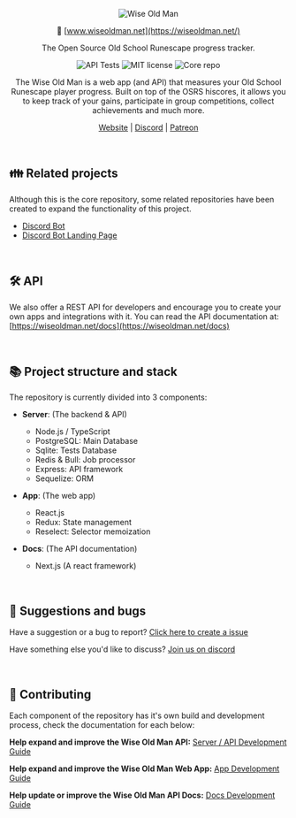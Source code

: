 <div align = "center">

![Wise Old Man](https://user-images.githubusercontent.com/3278148/86636807-a32b9f00-bfcc-11ea-963f-8fb2920447f4.png)

🔗 [www.wiseoldman.net](https://wiseoldman.net/)

The Open Source Old School Runescape progress tracker.

![API Tests](https://github.com/wise-old-man/wise-old-man/workflows/API%20Integration%20Testing/badge.svg) ![MIT license](https://img.shields.io/github/license/wise-old-man/wise-old-man) ![Core repo](https://img.shields.io/badge/wise%20old%20man-core-blue)


The Wise Old Man is a web app (and API) that measures your Old School Runescape player progress. Built on top of the OSRS hiscores, it allows you to keep track of your gains, participate in group competitions, collect achievements and much more.

[Website](https://wiseoldman.net/) |
[Discord](https://discord.gg/Ky5vNt2) |
[Patreon](https://www.patreon.com/wiseoldman)

</div>

<br />

## 👪 Related projects

Although this is the core repository, some related repositories have been created to expand the functionality of this project.

- [Discord Bot](https://github.com/wise-old-man/discord-bot)
- [Discord Bot Landing Page](https://github.com/wise-old-man/bot.wiseoldman.net)

<br />

## 🛠️ API

We also offer a REST API for developers and encourage you to create your own apps and integrations with it. You can read the API documentation at: [https://wiseoldman.net/docs](https://wiseoldman.net/docs)

<br />

## 📚  Project structure and stack

The repository is currently divided into 3 components:

- **Server**: (The backend & API)
  - Node.js / TypeScript
  - PostgreSQL: Main Database
  - Sqlite: Tests Database
  - Redis & Bull: Job processor
  - Express: API framework
  - Sequelize: ORM

- **App**: (The web app)
  - React.js
  - Redux: State management
  - Reselect: Selector memoization

- **Docs**: (The API documentation)
  - Next.js (A react framework)

<br />

## 💬 Suggestions and bugs

Have a suggestion or a bug to report? [Click here to create a issue](https://github.com/wise-old-man/wise-old-man/issues)

Have something else you'd like to discuss? [Join us on discord](https://discord.gg/Ky5vNt2)

<br />

## 🤝 Contributing

Each component of the repository has it's own build and development process, check the documentation for each below:

**Help expand and improve the Wise Old Man API:** [Server / API Development Guide](https://github.com/wise-old-man/wise-old-man/blob/master/.github/contributing/server-guide.md)

**Help expand and improve the Wise Old Man Web App:** [App Development Guide](https://github.com/wise-old-man/wise-old-man/blob/master/.github/contributing/app-guide.md)

**Help update or improve the Wise Old Man API Docs:** [Docs Development Guide](https://github.com/wise-old-man/wise-old-man/blob/master/.github/contributing/docs-guide.md)
